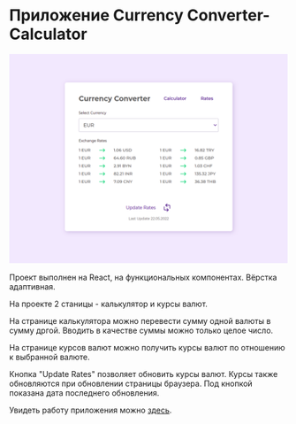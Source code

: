 # Приложение Currency Converter-Calculator

![Иллюстрация к проекту](https://github.com/teplospbru/test-task-2/blob/main/screenshot_2022-05-22.png)

Проект выполнен на React, на функциональных компонентах. Вёрстка адаптивная.

На проекте 2 станицы - калькулятор и курсы валют.

На странице калькулятора можно перевести сумму одной валюты в сумму дргой. Вводить в качестве суммы можно только целое число.

На странице курсов валют можно получить курсы валют по отношению к выбранной валюте.

Кнопка "Update Rates" позволяет обновить курсы валют. Курсы также обновляются при обновлении страницы браузера. Под кнопкой показана дата последнего обновления.

Увидеть работу приложения можно [здесь](https://teplospbru.github.io).
